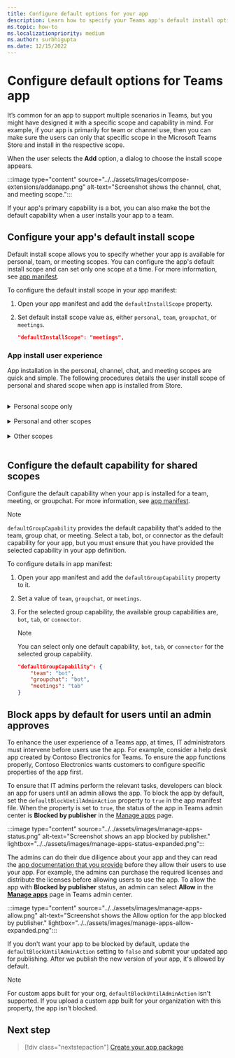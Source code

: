 ```yaml
---
title: Configure default options for your app
description: Learn how to specify your Teams app's default install options, default capability for shared scopes and block apps by default.
ms.topic: how-to
ms.localizationpriority: medium
ms.author: surbhigupta
ms.date: 12/15/2022
---
```

# Configure default options for Teams app

It’s common for an app to support multiple scenarios in Teams, but you might have designed it with a specific scope and capability in mind. For example, if your app is primarily for team or channel use, then you can make sure the users can only that specific scope in the Microsoft Teams Store and install in the respective scope.

When the user selects the **Add** option, a dialog to choose the install scope appears.

:::image type="content" source="../../assets/images/compose-extensions/addanapp.png" alt-text="Screenshot shows the channel, chat, and meeting scope.":::

If your app's primary capability is a bot, you can also make the bot the default capability when a user installs your app to a team.

## Configure your app's default install scope

Default install scope allows you to specify whether your app is available for personal, team, or meeting scopes. You can configure the app's default install scope and can set only one scope at a time. For more information, see [app manifest](../../resources/schema/manifest-schema.md#defaultinstallscope).

To configure the default install scope in your app manifest:

1. Open your app manifest and add the `defaultInstallScope` property.
2. Set default install scope value as, either `personal`, `team`, `groupchat`, or `meetings`.

    ```json
    "defaultInstallScope": "meetings",
    ```

### App install user experience

App installation in the personal, channel, chat, and meeting scopes are quick and simple. The following procedures details the user install scope of personal and shared scope when app is installed from Store.

</br>
<details>
<summary>Personal scope only</summary>

If the app is configured with personal scope, the user needs to follow these steps to add the app in the personal scope:

1. Go to Apps, search for the app to install, and select **Add**.

    :::image type="content" source="../../assets/images/compose-extensions/app-open-button.png" alt-text="Screenshot shows the Add to a team option.":::

    When the app is added, a dialog appears to add the app in personal scope.

1. Select **Use on your own**. The app gets added in the personal scope.

    :::image type="content" source="../../assets/images/compose-extensions/personal-scope.png" alt-text="Screenshot shows to personal scope.":::

</details>
</br>
<details>
<summary>Personal and other scopes</summary>

If the app is configured with personal and shared scope, the user needs to follow these steps to add the app in the required scope:

1. Go to Apps, search for the app to install, and select **Add**.

    :::image type="content" source="../../assets/images/compose-extensions/app-open-button.png" alt-text="Screenshot shows the Add to a team option.":::

    When the app is added, the following dialog appears with the option to add in personal or shared space.

1. Select **Use on your own** to add in the personal scope.

    Alternatively, select from the list of shared scopes.

    :::image type="content" source="../../assets/images/compose-extensions/personal-other-scope.png" alt-text="Screenshot shows to personal scope.":::

    The app gets added in the selected scope.

    >[!NOTE]
    >
    > * **Recommended** button indicates the scope where the app has the best usage (where the app provides best usage experience).
    > * **View more** option lists the respective channel, chat, and meetings scopes available for the user.

</details>
</br>
<details>
<summary>Other scopes</summary>

If the app is configured only with shared scope, the user needs to follow these steps to add the app in the required scope:

1. Go to Apps, search for the app to install, and select **Add**.

    :::image type="content" source="../../assets/images/compose-extensions/app-open-button.png" alt-text="Screenshot shows the Add to a team option.":::

    When the app is added, the following dialog appears with the option to select the scope.

1. Select from the list of shared scopes. The app gets added in the selected scope.

    :::image type="content" source="../../assets/images/compose-extensions/other-scope.png" alt-text="Screenshot shows to personal scope.":::

</details>
</br>

## Configure the default capability for shared scopes

Configure the default capability when your app is installed for a team, meeting, or groupchat. For more information, see [app manifest](../../resources/schema/manifest-schema.md#defaultgroupcapability).

> [!NOTE]
> `defaultGroupCapability` provides the default capability that's added to the team, group chat, or meeting. Select a tab, bot, or connector as the default capability for your app, but you must ensure that you have provided the selected capability in your app definition.

To configure details in app manifest:

1. Open your app manifest and add the `defaultGroupCapability` property to it.
2. Set a value of `team`, `groupchat`, or `meetings`.
3. For the selected group capability, the available group capabilities are, `bot`, `tab`, or `connector`.

    > [!NOTE]
    > You can select only one default capability, `bot`, `tab`, or `connector` for the selected group capability.

    ```json
    "defaultGroupCapability": {
        "team": "bot",
        "groupchat": "bot",
        "meetings": "tab"
    }
    ```

## Block apps by default for users until an admin approves

To enhance the user experience of a Teams app, at times, IT administrators must intervene before users use the app. For example, consider a help desk app created by Contoso Electronics for Teams. To ensure the app functions properly, Contoso Electronics wants customers to configure specific properties of the app first.

To ensure that IT admins perform the relevant tasks, developers can block an app for users until an admin allows the app. To block the app by default, set the `defaultBlockUntilAdminAction` property to `true` in the app manifest file. When the property is set to `true`, the status of the app in Teams admin center is **Blocked by publisher** in the [Manage apps](https://admin.teams.microsoft.com/policies/manage-apps) page.

:::image type="content" source="../../assets/images/manage-apps-status.png" alt-text="Screenshot shows an app blocked by publisher." lightbox="../../assets/images/manage-apps-status-expanded.png":::

The admins can do their due diligence about your app and they can read the [app documentation that you provide]() before they allow their users to use your app. For example, the admins can purchase the required licenses and distribute the licenses before allowing users to use the app. To allow the app with **Blocked by publisher** status, an admin can select **Allow** in the **[Manage apps](https://admin.teams.microsoft.com/policies/manage-apps)** page in Teams admin center.

:::image type="content" source="../../assets/images/manage-apps-allow.png" alt-text="Screenshot shows the Allow option for the app blocked by publisher." lightbox="../../assets/images/manage-apps-allow-expanded.png":::

If you don't want your app to be blocked by default, update the `defaultBlockUntilAdminAction` setting to `false` and submit your updated app for publishing. After we publish the new version of your app, it's allowed by default.

> [!NOTE]
> For custom apps built for your org, `defaultBlockUntilAdminAction` isn't supported. If you upload a custom app built for your organization with this property, the app isn't blocked.

## Next step

> [!div class="nextstepaction"]
> [Create your app package](~/concepts/build-and-test/apps-package.md)
